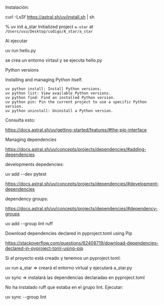 Instalación:

curl -LsSf https://astral.sh/uv/install.sh | sh

% uv init a_star
Initialized project `a-star` at `/Users/usu/Desktop/codigo/A_star/a_star`


Al ejecutar

uv run hello.py

se crea un entorno virtaul y se ejecuta hello.py


Python versions

Installing and managing Python itself.

    uv python install: Install Python versions.
    uv python list: View available Python versions.
    uv python find: Find an installed Python version.
    uv python pin: Pin the current project to use a specific Python version.
    uv python uninstall: Uninstall a Python version.

Consulta esto:

https://docs.astral.sh/uv/getting-started/features/#the-pip-interface


Managing dependencies

https://docs.astral.sh/uv/concepts/projects/dependencies/#adding-dependencies

developments depedencies:

uv add --dev pytest 

https://docs.astral.sh/uv/concepts/projects/dependencies/#development-dependencies


dependency groups:

https://docs.astral.sh/uv/concepts/projects/dependencies/#dependency-groups

uv add --group lint ruff


Download dependencies declared in pyproject.toml using Pip

https://stackoverflow.com/questions/62408719/download-dependencies-declared-in-pyproject-toml-using-pip


Si el proyecto está creado y tenemos un pyproject.toml:

uv run a_star => creará el entorno virtual y ejecutará a_star.py

uv sync => instalará las dependencias declaradas en pyproject.toml

No ha instalado ruff que estaba en el grupo lint. Ejecutar:

uv sync --group lint



